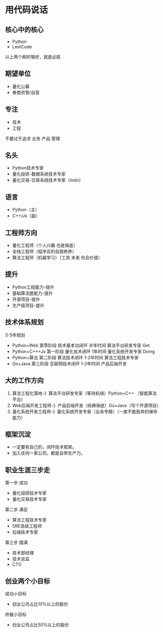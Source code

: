 # 用代码说话

## 核心中的核心

- Python
- LeetCode

以上两个刷的够好，就是必胜

## 期望单位

- 量化公募
- 券商资管/自营

## 专注

- 技术
- 工程

不要过于追求 业务 产品 管理

## 名头

- Python技术专家
- 量化投研-数据系统技术专家
- 量化交易-交易系统技术专家（todo）

## 语言

- Python（主）
- C++/Js（副）

## 工程师方向

- 量化工程师（个人兴趣 也是保底）
- 全栈工程师（程序员的自我修养）
- 算法工程师（机器学习）（工具 未来 社会价值）

## 提升

- Python工程能力-提升
- 基础算法题能力-提升
- 开源项目-提升
- 生产级项目-提升

## 技术体系规划

3-5年规划

- Python+Web 第零阶段 技术基本功闭环 半年时间 算法平台研发专家 Get
- Python+C+++Js  第一阶段 量化技术闭环  1年时间 量化系统开发专家 Doing
- Python+算法 第二阶段 算法技术闭环 1-2年时间 算法工程技术专家
- Go+Java 第三阶段 互联网技术闭环 1-2年时间 产品后端开发

## 大的工作方向
 
1. 算法工程化落地-》算法平台研发专家（等待机缘）Python+C++ （智能算法平台）
2. Web后端开发工程师-》产品后端开发（经典保底）Go+Java（写个开源项目）
3. 量化系统开发工程师-》量化系统开发专家（业余专精）（一直不能放弃的保命能力）

## 框架沉淀 

- 一定要有自己的，闭环技术框架。
- 加入任何一家公司，都是自带生产力。

## 职业生涯三步走

第一步 成功

- 量化投研技术专家
- 量化交易技术专家

第二步 满足

- 算法工程技术专家
- SRE高级工程师
- 后端技术专家

第三步 圆满

- 技术部经理
- 技术总监
- CTO

## 创业两个小目标

成功小目标

- 创业公司占比10%以上的股份

终极小目标

- 创业公司占比50%以上的股份

